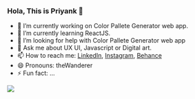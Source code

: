 ### Hola, This is Priyank 👋

- 🔭 I’m currently working on Color Pallete Generator web app.
- 🌱 I’m currently learning ReactJS.<!-- - 👯 I’m looking to collaborate on ... -->
- 🤔 I’m looking for help with Color Pallete Generator web app
- 💬 Ask me about UX UI, Javascript or Digital art.
- 📫 How to reach me: [LinkedIn](https://www.linkedin.com/in/priyankdeep78/),  [Instagram](https://www.instagram.com/priyank.io/), [Behance](https://www.behance.net/priyankdeep78)
- 😄 Pronouns: theWanderer
- ⚡ Fun fact: ...


<img src = "https://github-readme-stats.vercel.app/api?username=PriyankDeep&&show_icons=true&title_color=ffffff&icon_color=bb2acf&text_color=daf7dc&bg_color=242629 " >

